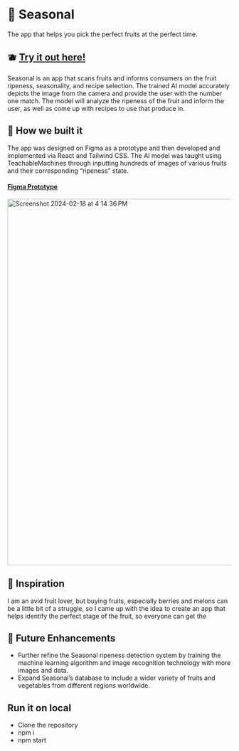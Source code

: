# 🍓 Seasonal
The app that helps you pick the perfect fruits at the perfect time.

## 🫐 [Try it out here!](https://seasonal-app.vercel.app/)
Seasonal is an app that scans fruits and informs consumers on the fruit ripeness, seasonality, and recipe selection. 
The trained AI model accurately depicts the image from the camera and provide the user with the number one match. The model will analyze the ripeness of the fruit and inform the user, as well as come up with recipes to use that produce in. 

## 🍋 How we built it
The app was designed on Figma as a prototype and then developed and implemented via React and Tailwind CSS. The AI model was taught using TeachableMachines through inputting hundreds of images of various fruits and their corresponding “ripeness” state. 

#### [Figma Prototype](https://www.figma.com/proto/E8MFog3Dh6FzNB6So4I6g5/Seasonal?type=design&node-id=7-3&t=dmHtE4EY14lq7CrP-1&scaling=scale-down&page-id=0%3A1&starting-point-node-id=1%3A2&mode=design)
<img width="824" alt="Screenshot 2024-02-18 at 4 14 36 PM" src="https://github.com/billie-zhang/Seasonal/assets/82481786/13cf8b68-fddd-4d54-97c8-425a8293b123">

## 🍉 Inspiration
I am an avid fruit lover, but buying fruits, especially berries and melons can be a little bit of a struggle, so I came up with the idea to create an app that helps identify the perfect stage of the fruit, so everyone can get the 

## 🥦 Future Enhancements
- Further refine the Seasonal ripeness detection system by training the machine learning algorithm and image recognition technology with more images and data.
- Expand Seasonal’s database to include a wider variety of fruits and vegetables from different regions worldwide. 

## Run it on local
- Clone the repository
- npm i
- npm start
